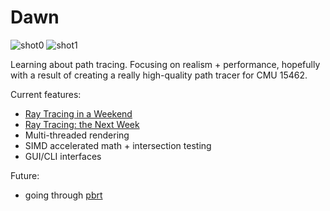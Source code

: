 # Dawn

![shot0](https://i.imgur.com/9KcH9sZ.png)
![shot1](https://i.imgur.com/b93N7Xh.png)

Learning about path tracing. Focusing on realism + performance, hopefully with a result of creating a really high-quality path tracer for CMU 15462.

Current features:
- [Ray Tracing in a Weekend](http://www.realtimerendering.com/raytracing/Ray%20Tracing%20in%20a%20Weekend.pdf)
- [Ray Tracing: the Next Week](http://www.realtimerendering.com/raytracing/Ray%20Tracing_%20The%20Next%20Week.pdf)
- Multi-threaded rendering
- SIMD accelerated math + intersection testing
- GUI/CLI interfaces

Future:
- going through [pbrt](http://www.pbr-book.org/3ed-2018/contents.html)
